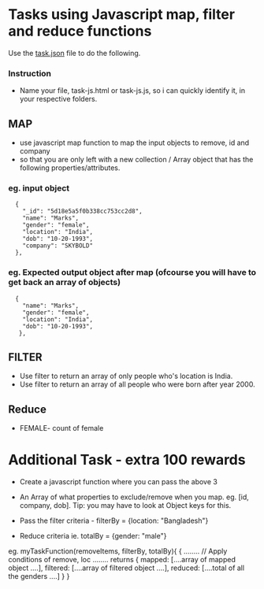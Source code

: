 # Tasks using Javascript map, filter and reduce functions
Use the [task.json](../master/team/task.json) file to do the following.

### Instruction
- Name your file, task-js.html or task-js.js, so i can quickly identify it, in your respective folders.

## MAP 
- use javascript map function to map the input objects to remove, id and company
- so that you are only left with a new collection / Array object that has the following properties/attributes.

### eg. input object
```
  {
    "_id": "5d18e5a5f0b338cc753cc2d8",
    "name": "Marks",
    "gender": "female",
    "location": "India",
    "dob": "10-20-1993",
    "company": "SKYBOLD"
  },

```

### eg. Expected output object after map (ofcourse you will have to get back an array of objects)
```
  {
    "name": "Marks",
    "gender": "female",
    "location": "India",
    "dob": "10-20-1993",
   },
```

## FILTER
- Use filter to return an array of only people who's location is India.
- Use filter to return an array of all people who were born after year 2000.

## Reduce 
- FEMALE- count of female

# Additional Task - extra 100 rewards
- Create a javascript function where you can pass the above 3 
- An Array of what properties to exclude/remove when you map. eg. [id, company, dob]. 
Tip: you may have to look at Object keys for this.

- Pass the filter criteria - filterBy = {location: "Bangladesh"}
- Reduce criteria ie. totalBy = {gender: "male"} 

eg. myTaskFunction(removeItems, filterBy, totalBy){
{
........
// Apply conditions of remove, loc
........
  returns {
          mapped: [....array of mapped object ....],
          filtered: [....array of filtered object ....],
          reduced: [....total of all the genders ....]
         }
}



